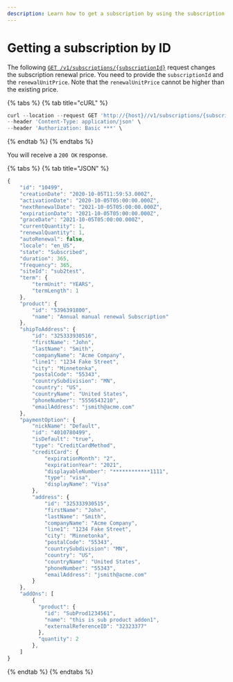 ```yaml
---
description: Learn how to get a subscription by using the subscription identifier.
---
```


# Getting a subscription by ID

The following [`GET /v1/subscriptions/{subscriptionId}`](https://www.digitalriver.com/docs/commerce-api-reference/#operation/getSubscriptionInfo) request changes the subscription renewal price. You need to provide the `subscriptionId` and the `renewalUnitPrice`. Note that the `renewalUnitPrice` cannot be higher than the existing price.

{% tabs %}
{% tab title="cURL" %}
```javascript
curl --location --request GET 'http://{host}//v1/subscriptions/{subscriptionId}' \
--header 'Content-Type: application/json' \
--header 'Authorization: Basic ***' \
```
{% endtab %}
{% endtabs %}

You will receive a `200 OK` response.

{% tabs %}
{% tab title="JSON" %}
```javascript
{
    "id": "10499",
    "creationDate": "2020-10-05T11:59:53.000Z",
    "activationDate": "2020-10-05T05:00:00.000Z",
    "nextRenewalDate": "2021-10-05T05:00:00.000Z",
    "expirationDate": "2021-10-05T05:00:00.000Z",
    "graceDate": "2021-10-05T05:00:00.000Z",
    "currentQuantity": 1,
    "renewalQuantity": 1,
    "autoRenewal": false,
    "locale": "en_US",
    "state": "Subscribed",
    "duration": 365,
    "frequency": 365,
    "siteId": "sub2test",
    "term": {
        "termUnit": "YEARS",
        "termLength": 1
    },
    "product": {
        "id": "5396391800",
        "name": "Annual manual renewal Subscription"
    },
    "shipToAddress": {
        "id": "325333930516",
        "firstName": "John",
        "lastName": "Smith",
        "companyName": "Acme Company",
        "line1": "1234 Fake Street",
        "city": "Minnetonka",
        "postalCode": "55343",
        "countrySubdivision": "MN",
        "country": "US",
        "countryName": "United States",
        "phoneNumber": "5556543210",
        "emailAddress": "jsmith@acme.com"
    },
    "paymentOption": {
        "nickName": "Default",
        "id": "4010780499",
        "isDefault": "true",
        "type": "CreditCardMethod",
        "creditCard": {
            "expirationMonth": "2",
            "expirationYear": "2021",
            "displayableNumber": "************1111",
            "type": "visa",
            "displayName": "Visa"
        },
        "address": {
            "id": "325333930515",
            "firstName": "John",
            "lastName": "Smith",
            "companyName": "Acme Company",
            "line1": "1234 Fake Street",
            "city": "Minnetonka",
            "postalCode": "55343",
            "countrySubdivision": "MN",
            "country": "US",
            "countryName": "United States",
            "phoneNumber": "55343",
            "emailAddress": "jsmith@acme.com"
        }
    },
    "addOns": [ 
        {
          "product": {
            "id": "SubProd1234561",
            "name": "this is sub product addon1",
            "externalReferenceID": "32323377"
          },
          "quantity": 2
        },        
    ]
}
```
{% endtab %}
{% endtabs %}
